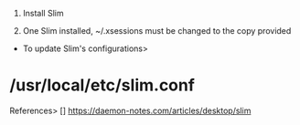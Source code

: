 1. Install Slim

2. One Slim installed, ~/.xsessions must be changed to the copy provided


* To update Slim's configurations>
 # /usr/local/etc/slim.conf


References>
[] https://daemon-notes.com/articles/desktop/slim
